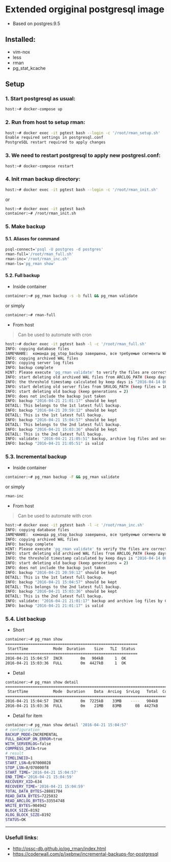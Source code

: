 # Extended orgiginal postgresql image

* Based on postgres:9.5

## Installed:
+ vim-nox
+ less
+ rman
+ pg_stat_kcache

## Setup
### 1. Start postgresql as usual:

```sh
host:~# docker-compose up
```

### 2. Run from host to setup rman:

```sh
host:~# docker exec -it pgtest bash --login -c '/root/rman_setup.sh' 
Enable required settings in postgresql.conf
PostgreSQL restart required to apply changes
```

### 3. We need to restart postgresql to apply new postgresl.conf:

```sh
host:~# docker-compose restart
```

### 4. Init rman backup directory:

```sh
host:~# docker exec -it pgtest bash --login -c '/root/rman_init.sh'
```

or

```sh
host:~# docker exec -it pgtest bash
container:~# /root/rman_init.sh
```

### 5. Make backup

#### 5.1. Aliases for command

```sh
psql-connect='psql -U postgres -d postgres'
rman-full='/root/rman_full.sh'
rman-inc='/root/rman_inc.sh'
rman-ls='pg_rman show'
```

#### 5.2. Full backup

* Inside container

```sh
container:~# pg_rman backup -s -b full && pg_rman validate
```

or simply 

```sh
container:~# rman-full
```

* From host

> Can be used to automate with cron

```sh
host:~# docker exec -it pgtest bash -l -c '/root/rman_full.sh'
INFO: copying database files
ЗАМЕЧАНИЕ:  команда pg_stop_backup завершена, все требуемые сегменты WAL заархивированы
INFO: copying archived WAL files
INFO: copying server log files
INFO: backup complete
HINT: Please execute 'pg_rman validate' to verify the files are correctly copied.
INFO: start deleting old archived WAL files from ARCLOG_PATH (keep days = 7)
INFO: the threshold timestamp calculated by keep days is "2016-04-14 00:00:00"
INFO: start deleting old server files from SRVLOG_PATH (keep files = 10)
INFO: start deleting old backup (keep generations = 2)
INFO: does not include the backup just taken
INFO: backup "2016-04-21 21:01:17" should be kept
DETAIL: This belongs to the 1st latest full backup.
INFO: backup "2016-04-21 20:59:12" should be kept
DETAIL: This is the 1st latest full backup.
INFO: backup "2016-04-21 15:04:57" should be kept
DETAIL: This belongs to the 2nd latest full backup.
INFO: backup "2016-04-21 15:03:36" should be kept
DETAIL: This is the 2nd latest full backup.
INFO: validate: "2016-04-21 21:05:51" backup, archive log files and server log files by CRC
INFO: backup "2016-04-21 21:05:51" is valid
```
### 5.3. Incremental backup

* Inside container

```sh
container:~# pg_rman backup -F && pg_rman validate
```

or simply 

```sh
rman-inc
```

* From host

> Can be used to automate with cron

```sh
host:~# docker exec -it pgtest bash -l -c '/root/rman_inc.sh'
INFO: copying database files
ЗАМЕЧАНИЕ:  команда pg_stop_backup завершена, все требуемые сегменты WAL заархивированы
INFO: copying archived WAL files
INFO: backup complete
HINT: Please execute 'pg_rman validate' to verify the files are correctly copied.
INFO: start deleting old archived WAL files from ARCLOG_PATH (keep days = 7)
INFO: the threshold timestamp calculated by keep days is "2016-04-14 00:00:00"
INFO: start deleting old backup (keep generations = 2)
INFO: does not include the backup just taken
INFO: backup "2016-04-21 20:59:12" should be kept
DETAIL: This is the 1st latest full backup.
INFO: backup "2016-04-21 15:04:57" should be kept
DETAIL: This belongs to the 2nd latest full backup.
INFO: backup "2016-04-21 15:03:36" should be kept
DETAIL: This is the 2nd latest full backup.
INFO: validate: "2016-04-21 21:01:17" backup and archive log files by CRC
INFO: backup "2016-04-21 21:01:17" is valid
```

### 5.4. List backup

* Short

```sh
container:~# pg_rman show
==========================================================
 StartTime           Mode  Duration    Size   TLI  Status 
==========================================================
2016-04-21 15:04:57  INCR        0m   904kB     1  OK
2016-04-21 15:03:36  FULL        0m  4427kB     1  OK
```

* Detail

```sh
container:~# pg_rman show detail
============================================================================================================
 StartTime           Mode  Duration    Data  ArcLog  SrvLog   Total  Compressed  CurTLI  ParentTLI  Status  
============================================================================================================
2016-04-21 15:04:57  INCR        0m  7225kB    33MB    ----   904kB        true       1          0  OK
2016-04-21 15:03:36  FULL        0m    21MB    83MB      0B  4427kB        true       1          0  OK
```

* Detail for item

```sh
container:~# pg_rman show detail '2016-04-21 15:04:57'
# configuration
BACKUP_MODE=INCREMENTAL
FULL_BACKUP_ON_ERROR=true
WITH_SERVERLOG=false
COMPRESS_DATA=true
# result
TIMELINEID=1
START_LSN=0/07000028
STOP_LSN=0/070000f8
START_TIME='2016-04-21 15:04:57'
END_TIME='2016-04-21 15:04:59'
RECOVERY_XID=634
RECOVERY_TIME='2016-04-21 15:04:59'
TOTAL_DATA_BYTES=28881704
READ_DATA_BYTES=7225032
READ_ARCLOG_BYTES=33554748
WRITE_BYTES=904942
BLOCK_SIZE=8192
XLOG_BLOCK_SIZE=8192
STATUS=OK
```

---
### Usefull links:
- http://ossc-db.github.io/pg_rman/index.html
- https://coderwall.com/p/jxebnw/incremental-backups-for-postgresql

